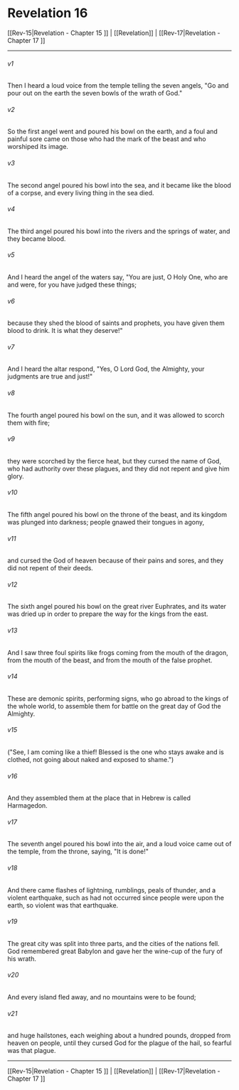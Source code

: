 # Revelation 16

[[Rev-15|Revelation - Chapter 15 ]] | [[Revelation]] | [[Rev-17|Revelation - Chapter 17 ]]
***

###### v1
Then I heard a loud voice from the temple telling the seven angels, "Go and pour out on the earth the seven bowls of the wrath of God."
###### v2
So the first angel went and poured his bowl on the earth, and a foul and painful sore came on those who had the mark of the beast and who worshiped its image.
###### v3
The second angel poured his bowl into the sea, and it became like the blood of a corpse, and every living thing in the sea died.
###### v4
The third angel poured his bowl into the rivers and the springs of water, and they became blood.
###### v5
And I heard the angel of the waters say, "You are just, O Holy One, who are and were, for you have judged these things;
###### v6
because they shed the blood of saints and prophets, you have given them blood to drink. It is what they deserve!"
###### v7
And I heard the altar respond, "Yes, O Lord God, the Almighty, your judgments are true and just!"
###### v8
The fourth angel poured his bowl on the sun, and it was allowed to scorch them with fire;
###### v9
they were scorched by the fierce heat, but they cursed the name of God, who had authority over these plagues, and they did not repent and give him glory.
###### v10
The fifth angel poured his bowl on the throne of the beast, and its kingdom was plunged into darkness; people gnawed their tongues in agony,
###### v11
and cursed the God of heaven because of their pains and sores, and they did not repent of their deeds.
###### v12
The sixth angel poured his bowl on the great river Euphrates, and its water was dried up in order to prepare the way for the kings from the east.
###### v13
And I saw three foul spirits like frogs coming from the mouth of the dragon, from the mouth of the beast, and from the mouth of the false prophet.
###### v14
These are demonic spirits, performing signs, who go abroad to the kings of the whole world, to assemble them for battle on the great day of God the Almighty.
###### v15
("See, I am coming like a thief! Blessed is the one who stays awake and is clothed, not going about naked and exposed to shame.")
###### v16
And they assembled them at the place that in Hebrew is called Harmagedon.
###### v17
The seventh angel poured his bowl into the air, and a loud voice came out of the temple, from the throne, saying, "It is done!"
###### v18
And there came flashes of lightning, rumblings, peals of thunder, and a violent earthquake, such as had not occurred since people were upon the earth, so violent was that earthquake.
###### v19
The great city was split into three parts, and the cities of the nations fell. God remembered great Babylon and gave her the wine-cup of the fury of his wrath.
###### v20
And every island fled away, and no mountains were to be found;
###### v21
and huge hailstones, each weighing about a hundred pounds, dropped from heaven on people, until they cursed God for the plague of the hail, so fearful was that plague.

***

[[Rev-15|Revelation - Chapter 15 ]] | [[Revelation]] | [[Rev-17|Revelation - Chapter 17 ]]
